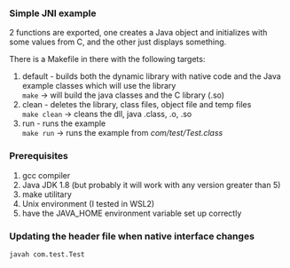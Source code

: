 ### Simple JNI example
2 functions are exported, one creates a Java object and initializes with some values from C, and the other just displays something.

There is a Makefile in there with the following targets:
1. default - builds both the dynamic library with native code and the Java example classes which will use the library  
   `make` -> will build the java classes and the C library (.so)
2. clean - deletes the library, class files, object file and temp files  
   `make clean` -> cleans the dll, java .class, .o, .so
3. run - runs the example  
   `make run` -> runs the example from *com/test/Test.class*

### Prerequisites
1. gcc compiler
2. Java JDK 1.8 (but probably it will work with any version greater than 5)
3. make utilitary
4. Unix environment (I tested in WSL2)
5. have the JAVA_HOME environment variable set up correctly

### Updating the header file when native interface changes
`javah com.test.Test`
